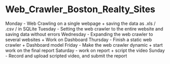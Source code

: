 # Web_Crawler_Boston_Realty_Sites
 
Monday     - Web Crawling on a single webpage + saving the data as .xls / .csv / in SQLite
Tuesday    - Setting the web crawler to the entire website and saving data without errors
Wednesday  - Expanding the web crawler to several websites + Work on Dashboard
Thursday   - Finish a static web crawler + Dashboard model
Friday     - Make the web crawler dynamic + start work on the final report
Saturday   - work on report + script the video
Sunday     - Record and upload scripted video, and submit the report
